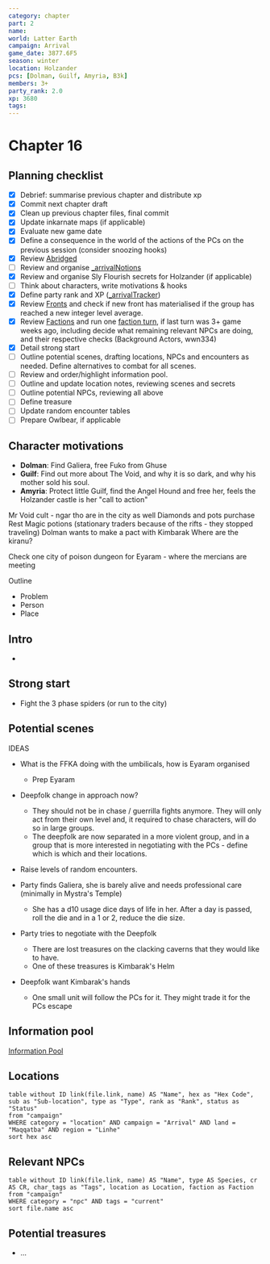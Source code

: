 ```yaml
---
category: chapter
part: 2
name: 
world: Latter Earth
campaign: Arrival
game_date: 3877.6F5
season: winter
location: Holzander
pcs: [Dolman, Guilf, Amyria, B3k]
members: 3+
party_rank: 2.0
xp: 3680
tags: 
---
```


# Chapter 16

## Planning checklist

- [x] Debrief: summarise previous chapter and distribute xp
- [x] Commit next chapter draft
- [x] Clean up previous chapter files, final commit
- [x] Update inkarnate maps (if applicable)
- [x] Evaluate new game date
- [x] Define a consequence in the world of the actions of the PCs on the previous session (consider snoozing hooks)
- [x] Review [Abridged](../context/abridged.md)
- [ ] Review and organise [_arrivalNotions](campaign/arrival/_arrivalNotions.md)
- [x] Review and organise Sly Flourish secrets for Holzander (if applicable)
- [ ] Think about characters, write motivations & hooks
- [x] Define party rank and XP ([_arrivalTracker](../_arrivalTracker.md))
- [x] Review [Fronts](../factions/_fronts.md) and check if new front has materialised if the group has reached a new integer level average.
- [x] Review [Factions](../factions/_factionGame.md) and run one [faction turn](../../../rules/factionRules.md), if last turn was 3+ game weeks ago, including decide what remaining relevant NPCs are doing, and their respective checks (Background Actors, wwn334)
- [x] Detail strong start
- [ ] Outline potential scenes, drafting locations, NPCs and encounters as needed. Define alternatives to combat for all scenes.
- [ ] Review and order/highlight information pool.
- [ ] Outline and update location notes, reviewing scenes and secrets
- [ ] Outline potential NPCs, reviewing all above
- [ ] Define treasure
- [ ] Update random encounter tables
- [ ] Prepare Owlbear, if applicable

## Character motivations

- **Dolman**: Find Galiera, free Fuko from Ghuse
- **Guilf**: Find out more about The Void, and why it is so dark, and why his mother sold his soul.
- **Amyria**: Protect little Guilf, find the Angel Hound and free her, feels the Holzander castle is her "call to action"

Mr Void cult - ngar tho are in the city as well
Diamonds and pots purchase
Rest
Magic potions (stationary traders because of the rifts - they stopped traveling)
Dolman wants to make a pact with Kimbarak
Where are the kiranu?

Check one city of poison dungeon for Eyaram - where the mercians are meeting


Outline
- Problem
- Person
- Place
## Intro

- 

## Strong start

- Fight the 3 phase spiders (or run to the city)

## Potential scenes

IDEAS

- What is the FFKA doing with the umbilicals, how is Eyaram organised
	- Prep Eyaram
- Deepfolk change in approach now?
	- They should not be in chase / guerrilla fights anymore. They will only act from their own level and, it required to chase characters, will do so in large groups.
	- The deepfolk are now separated in a more violent group, and in a group that is more interested in negotiating with the PCs - define which is which and their locations. 
- Raise levels of random encounters.




- Party finds Galiera, she is barely alive and needs professional care (minimally in Mystra's Temple)
	- She has a d10 usage dice days of life in her. After a day is passed, roll the die and in a 1 or 2, reduce the die size.
- Party tries to negotiate with the Deepfolk
	- There are lost treasures on the clacking caverns that they would like to have.
	- One of these treasures is Kimbarak's Helm
- Deepfolk want Kimbarak's hands
	- One small unit will follow the PCs for it. They might trade it for the PCs escape
## Information pool

[Information Pool](../_informationPool.md)

## Locations

```dataview
table without ID link(file.link, name) AS "Name", hex as "Hex Code", sub as "Sub-location", type as "Type", rank as "Rank", status as "Status"
from "campaign"
WHERE category = "location" AND campaign = "Arrival" AND land = "Maqqatba" AND region = "Linhe"
sort hex asc
```

## Relevant NPCs

```dataview
table without ID link(file.link, name) AS "Name", type AS Species, cr AS CR, char_tags as "Tags", location as Location, faction as Faction
from "campaign"
WHERE category = "npc" AND tags = "current"
sort file.name asc
```

## Potential treasures

- ...
